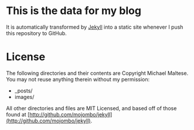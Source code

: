# This is the data for my blog

It is automatically transformed by [Jekyll](http://github.com/mojombo/jekyll) into a static site whenever I push this repository to GitHub.

# License

The following directories and their contents are Copyright Michael Maltese. You may not reuse anything therein without my permission:

* _posts/
* images/

All other directories and files are MIT Licensed, and based off of those found at [http://github.com/mojombo/jekyll](http://github.com/mojombo/jekyll).
